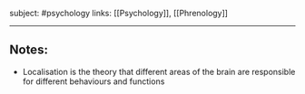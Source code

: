 subject: #psychology 
links: [[Psychology]], [[Phrenology]]

---

## Notes:
- Localisation is the theory that different areas of the brain are responsible for different behaviours and functions